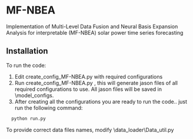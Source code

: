 # MF-NBEA
Implementation of Multi-Level Data Fusion and Neural Basis Expansion Analysis for interpretable (MF-NBEA) solar power time series forecasting


## Installation


To run the code: 
1. Edit  create_config_MF-NBEA.py with required configurations 
2. Run create_config_MF-NBEA.py  , this will generate jason files of all required configurations to use. All jason files will be saved in \model_configs.
3. After creating all the configurations you are ready to run the code.. just run the following command:

```bash
  python run.py 
```

To provide correct data files names, modify  \data_loader\Data_util.py 

